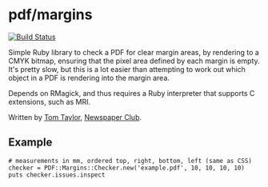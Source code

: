 pdf/margins
==

[![Build
Status](https://travis-ci.org/newspaperclub/pdf_margins.png)](https://travis-ci.org/newspaperclub/pdf_margins)

Simple Ruby library to check a PDF for clear margin areas, by rendering to
a CMYK bitmap, ensuring that the pixel area defined by each margin is empty.
It's pretty slow, but this is a lot easier than attempting to work out which
object in a PDF is rendering into the margin area.

Depends on RMagick, and thus requires a Ruby interpreter that supports
C extensions, such as MRI.

Written by [Tom Taylor](http://scraplab.net), [Newspaper Club](http://www.newspaperclub.com).

Example
--

    # measurements in mm, ordered top, right, bottom, left (same as CSS)
    checker = PDF::Margins::Checker.new('example.pdf', 10, 10, 10, 10)
    puts checker.issues.inspect
